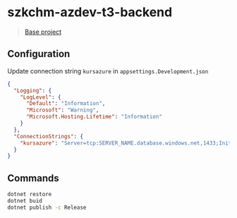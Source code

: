 # szkchm-azdev-t3-backend

> [Base project](https://github.com/AzureDevelopment/m02-backend)



## Configuration

Update connection string `kursazure` in `appsettings.Development.json`
```json
{
  "Logging": {
    "LogLevel": {
      "Default": "Information",
      "Microsoft": "Warning",
      "Microsoft.Hosting.Lifetime": "Information"
    }
  },
  "ConnectionStrings": {
    "kursazure": "Server=tcp:SERVER_NAME.database.windows.net,1433;Initial Catalog=DB_NAME;Persist Security Info=False;User ID=USER_NAME;Password=USER_PASS;MultipleActiveResultSets=False;Encrypt=True;TrustServerCertificate=False;Connection Timeout=30;"
  }
}
```

## Commands
```bash
dotnet restore
dotnet buid
dotnet publish -c Release
```